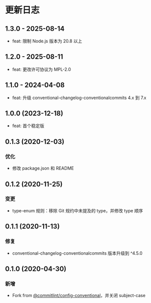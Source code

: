 # 更新日志

## 1.3.0 - 2025-08-14

- feat: 限制 Node.js 版本为 20.8 以上

## 1.2.0 - 2025-08-11

- feat: 更改许可协议为 MPL-2.0

## 1.1.0 - 2024-04-08

- feat: 升级 conventional-changelog-conventionalcommits 4.x 到 7.x

## 1.0.0 (2023-12-18)

- feat: 首个稳定版

## 0.1.3 (2020-12-03)

### 优化

- 修改 package.json 和 README

## 0.1.2 (2020-11-25)

### 变更

- type-enum 规则：移除 Git 规约中未提及的 type，并修改 type 顺序

## 0.1.1 (2020-11-13)

### 修复

- conventional-changelog-conventionalcommits 版本升级到 ^4.5.0

## 0.1.0 (2020-04-30)

### 新增

- Fork from [@commitlint/config-conventional](https://github.com/conventional-changelog/commitlint/tree/master/%40commitlint/config-conventional)，并关闭 subject-case

